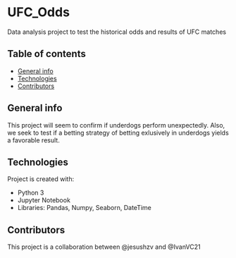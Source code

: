 # UFC_Odds
Data analysis project to test the historical odds and results of UFC matches
## Table of contents
* [General info](#general-info)
* [Technologies](#technologies)
* [Contributors](#Contributors)

## General info
This project will seem to confirm if underdogs perform unexpectedly. Also, we seek to test if a betting strategy of betting exlusively in underdogs yields a favorable result.
	
## Technologies
Project is created with:
* Python 3
* Jupyter Notebook
* Libraries: Pandas, Numpy, Seaborn, DateTime
	
## Contributors
This project is a collaboration between @jesushzv and @IvanVC21
